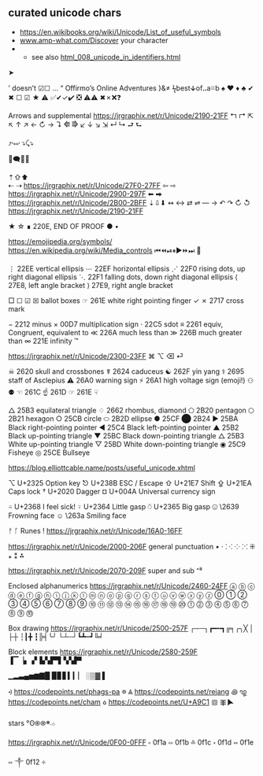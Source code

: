 
## curated unicode chars

* https://en.wikibooks.org/wiki/Unicode/List_of_useful_symbols
* www.amp-what.com/Discover your character
* * see also [html_008_unicode_in_identifiers.html](../browser/html/html_008_unicode_in_identifiers.html)

➤ 

’ doesn’t ☑☐ … “
Offirmo’s Online Adventures
}&≠
ϟbestↆofꓺaꘌb
♠ ♥ ♦ ♣ ✔ ✖ ☐ ☑ ★ ⚠
✅✔✓✔️ ❎ ⚠️⚠ ✖✗❌❓

Arrows and supplemental
https://jrgraphix.net/r/Unicode/2190-21FF
   ↰ ↱
⇱ ↖ ↑ ↗
  ← ↻ → ↴ ⭅ ⭆
  ↙ ↓ ↘ ⇲
   ↵ ↳
  ⮐ ⮑

⤴⤷⤶
⤵⤹⤵

💬🗨💬💭

 ⇡⇧⬆    
⇠   ⇢   https://jrgraphix.net/r/Unicode/27F0-27FF
⇦   ⇨   https://jrgraphix.net/r/Unicode/2900-297F
⬅   ⮕  https://jrgraphix.net/r/Unicode/2B00-2BFF
 ⇣⇩⬇
↭ ↔ ⇄ ⇌ — →
↶ ↷ ↻ ↺  https://jrgraphix.net/r/Unicode/2190-21FF

★ ☆
∎ 220E, END OF PROOF
● •

https://emojipedia.org/symbols/
https://en.wikipedia.org/wiki/Media_controls
⏮⏪⏯⏸▶️⏩⏭
🔄



⋮ 22EE vertical ellipsis
⋯ 22EF horizontal ellipsis
⋰ 22F0 rising dots, up right diagonal ellipsis
⋱ 22F1 falling dots, down right diagonal ellipsis
⟨ 27E8, left angle bracket
⟩ 27E9, right angle bracket


□
☐ ☑ ☒ ballot boxes
☞ 	 261E white right pointing finger
✓ ✗ 	 2717 cross mark

− 2212 minus
× 00D7 multiplication sign
⋅ 22C5 sdot
≡ 2261 equiv, Congruent, equivalent to
≪ 226A much less than
≫ 226B much greater than
∞ 221E infinity
™

https://jrgraphix.net/r/Unicode/2300-23FF
⌘ ⌥ ⌫ ⏎

☠ 2620 skull and crossbones
☤ 2624 caduceus
☯ 262F yin yang
⚕ 2695 staff of Asclepius
⚠ 26A0 warning sign
⚡ 26A1 high voltage sign (emoji!)
⚇ ⚉
☜ 261C
☝ 261D
☞ 261E
☟

△ 25B3 equilateral triangle
♢ 2662 rhombus, diamond
⬠ 2B20 pentagon
⬡ 2B21 hexagon
○ 25CB circle
⬭ 2B2D ellipse
● 25CF
⬤ 2B24
► 25BA Black right-pointing pointer
◄ 25C4 Black left-pointing pointer
▲ 25B2 Black up-pointing triangle
▼ 25BC Black down-pointing triangle
△ 25B3 White up-pointing triangle
▽ 25BD White down-pointing triangle
◉ 25C9 Fisheye
◎ 25CE Bullseye

https://blog.elliottcable.name/posts/useful_unicode.xhtml

⌥	U+2325	Option key
⎋	U+238B	ESC / Escape
⇧	U+21E7	Shift
⇪	U+21EA	Caps lock
†	U+2020	Dagger
¤	U+004A	Universal currency sign

⍨	U+2368	I feel sick!
⍤	U+2364	Little gasp
⍥	U+2365	Big gasp
☹ \2639 Frowning face
☺ \263a Smiling face

ᚡ ᚵ Runes !
https://jrgraphix.net/r/Unicode/16A0-16FF


https://jrgraphix.net/r/Unicode/2000-206F general punctuation
• ⋅ ⁚ ⁖ ⁘ ⁙
⁜ ⁎ ⁑ ⁂

https://jrgraphix.net/r/Unicode/2070-209F super and sub
⁺⁸


Enclosed alphanumerics
https://jrgraphix.net/r/Unicode/2460-24FF
ⓐ ⓑ ⓒ ⓓ ⓔ ⓕ ⓖ ⓗ ⓘ ⓙ ⓚ ⓛ ⓜ ⓝ ⓞ ⓟ ⓠ ⓡ ⓢ ⓣ ⓤ ⓥ ⓦ ⓧ ⓨ ⓩ
⓪ ① ② ③ ④ ⑤ ⑥ ⑦ ⑧ ⑨ ⑩ ⑪ ⑫ ⑬ ⑭ ⑮ ⑯ ⑰ ⑱ ⑲ ⑳
⓵ ⓶ ⓷ ⓸ ⓹ ⓺ ⓻ ⓼ ⓽ ⓾

Box drawing
https://jrgraphix.net/r/Unicode/2500-257F
┌─╌┐┏━╍┓╔╕╭╮╳
│
├┼ ┆┃╋ ┇╠╡╰╯
└┴┄┘┗┻┅┛╚╛

Block elements
https://jrgraphix.net/r/Unicode/2580-259F
▐▔▕▖▗▘▙▚▛▜▝▞▟▀

▁▂▃▄▅▆▇█   ▉▊▋▍▎▏   ░▒▓  ▌



ꡳ https://codepoints.net/phags-pa
꥟ ꥃ https://codepoints.net/rejang
꩜ ꩙ https://codepoints.net/cham
꧞ https://codepoints.net/U+A9C1
𑗊 𐲱
🮰

stars
°ʘ֍֎܀܁܍

https://jrgraphix.net/r/Unicode/0F00-0FFF
༚
0f1a
༛
0f1b
༜
0f1c
༝
0f1d
༞
0f1e
༟
༒
0f12
༓
